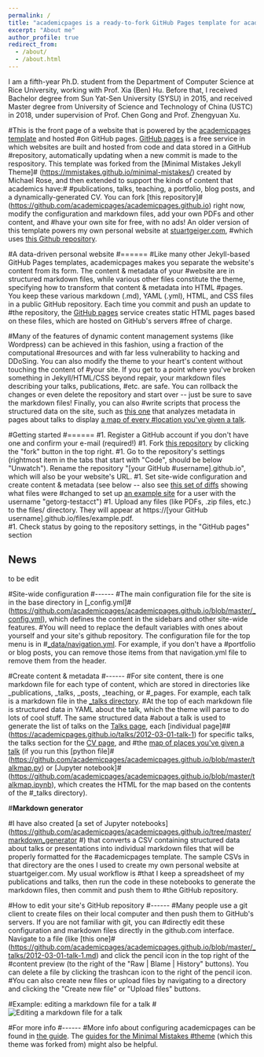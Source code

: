 ```yaml
---
permalink: /
title: "academicpages is a ready-to-fork GitHub Pages template for academic personal websites"
excerpt: "About me"
author_profile: true
redirect_from: 
  - /about/
  - /about.html
---
```


I am a fifth-year Ph.D. student from the Department of Computer Science at Rice University, working with Prof. Xia (Ben) Hu. Before that, I received Bachelor degree from Sun Yat-Sen University (SYSU) in 2015, and received Master degree from University of Science and Technology of China (USTC) in 2018, under supervision of Prof. Chen Gong and Prof. Zhengyuan Xu.

#This is the front page of a website that is powered by the [academicpages template](https://github.com/academicpages/academicpages.github.io) and hosted #on GitHub pages. [GitHub pages](https://pages.github.com) is a free service in which websites are built and hosted from code and data stored in a GitHub #repository, automatically updating when a new commit is made to the respository. This template was forked from the [Minimal Mistakes Jekyll Theme]#  (https://mmistakes.github.io/minimal-mistakes/) created by Michael Rose, and then extended to support the kinds of content that academics have:# #publications, talks, teaching, a portfolio, blog posts, and a dynamically-generated CV. You can fork [this repository]#(https://github.com/academicpages/academicpages.github.io) right now, modify the configuration and markdown files, add your own PDFs and other content, and #have your own site for free, with no ads! An older version of this template powers my own personal website at [stuartgeiger.com](http://stuartgeiger.com), #which uses [this Github repository](https://github.com/staeiou/staeiou.github.io).

#A data-driven personal website
#======
#Like many other Jekyll-based GitHub Pages templates, academicpages makes you separate the website's content from its form. The content & metadata of your #website are in structured markdown files, while various other files constitute the theme, specifying how to transform that content & metadata into HTML #pages. You keep these various markdown (.md), YAML (.yml), HTML, and CSS files in a public GitHub repository. Each time you commit and push an update to #the repository, the [GitHub pages](https://pages.github.com/) service creates static HTML pages based on these files, which are hosted on GitHub's servers #free of charge.

#Many of the features of dynamic content management systems (like Wordpress) can be achieved in this fashion, using a fraction of the computational #resources and with far less vulnerability to hacking and DDoSing. You can also modify the theme to your heart's content without touching the content of #your site. If you get to a point where you've broken something in Jekyll/HTML/CSS beyond repair, your markdown files describing your talks, publications, #etc. are safe. You can rollback the changes or even delete the repository and start over -- just be sure to save the markdown files! Finally, you can also #write scripts that process the structured data on the site, such as [this one](https://github.com/academicpages/academicpages.github.io/blob/master/talkmap.ipynb) that analyzes metadata in pages about talks to display [a map of every #location you've given a talk](https://academicpages.github.io/talkmap.html).

#Getting started
#======
#1. Register a GitHub account if you don't have one and confirm your e-mail (required!)
#1. Fork [this repository](https://github.com/academicpages/academicpages.github.io) by clicking the "fork" button in the top right. 
#1. Go to the repository's settings (rightmost item in the tabs that start with "Code", should be below "Unwatch"). Rename the repository "[your GitHub #username].github.io", which will also be your website's URL.
#1. Set site-wide configuration and create content & metadata (see below -- also see [this set of diffs](http://archive.is/3TPas) showing what files were #changed to set up [an example site](https://getorg-testacct.github.io) for a user with the username "getorg-testacct")
#1. Upload any files (like PDFs, .zip files, etc.) to the files/ directory. They will appear at https://[your GitHub username].github.io/files/example.pdf.  
#1. Check status by going to the repository settings, in the "GitHub pages" section

News
------
to be edit


#Site-wide configuration
#------
#The main configuration file for the site is in the base directory in [_config.yml]#(https://github.com/academicpages/academicpages.github.io/blob/master/_config.yml), which defines the content in the sidebars and other site-wide features. #You will need to replace the default variables with ones about yourself and your site's github repository. The configuration file for the top menu is in #[_data/navigation.yml](https://github.com/academicpages/academicpages.github.io/blob/master/_data/navigation.yml). For example, if you don't have a #portfolio or blog posts, you can remove those items from that navigation.yml file to remove them from the header. 

#Create content & metadata
#------
#For site content, there is one markdown file for each type of content, which are stored in directories like _publications, _talks, _posts, _teaching, or #_pages. For example, each talk is a markdown file in the [_talks directory](https://github.com/academicpages/academicpages.github.io/tree/master/_talks). #At the top of each markdown file is structured data in YAML about the talk, which the theme will parse to do lots of cool stuff. The same structured data #about a talk is used to generate the list of talks on the [Talks page](https://academicpages.github.io/talks), each [individual page]##(https://academicpages.github.io/talks/2012-03-01-talk-1) for specific talks, the talks section for the [CV page](https://academicpages.github.io/cv), and #the [map of places you've given a talk](https://academicpages.github.io/talkmap.html) (if you run this [python file]#(https://github.com/academicpages/academicpages.github.io/blob/master/talkmap.py) or [Jupyter notebook]#(https://github.com/academicpages/academicpages.github.io/blob/master/talkmap.ipynb), which creates the HTML for the map based on the contents of the #_talks directory).

#**Markdown generator**

#I have also created [a set of Jupyter notebooks](https://github.com/academicpages/academicpages.github.io/tree/master/markdown_generator
#) that converts a CSV containing structured data about talks or presentations into individual markdown files that will be properly formatted for the #academicpages template. The sample CSVs in that directory are the ones I used to create my own personal website at stuartgeiger.com. My usual workflow is #that I keep a spreadsheet of my publications and talks, then run the code in these notebooks to generate the markdown files, then commit and push them to #the GitHub repository.

#How to edit your site's GitHub repository
#------
#Many people use a git client to create files on their local computer and then push them to GitHub's servers. If you are not familiar with git, you can #directly edit these configuration and markdown files directly in the github.com interface. Navigate to a file (like [this one]#(https://github.com/academicpages/academicpages.github.io/blob/master/_talks/2012-03-01-talk-1.md) and click the pencil icon in the top right of the #content preview (to the right of the "Raw | Blame | History" buttons). You can delete a file by clicking the trashcan icon to the right of the pencil icon. #You can also create new files or upload files by navigating to a directory and clicking the "Create new file" or "Upload files" buttons. 

#Example: editing a markdown file for a talk
#![Editing a markdown file for a talk](/images/editing-talk.png)

#For more info
#------
#More info about configuring academicpages can be found in [the guide](https://academicpages.github.io/markdown/). The [guides for the Minimal Mistakes #theme](https://mmistakes.github.io/minimal-mistakes/docs/configuration/) (which this theme was forked from) might also be helpful.
